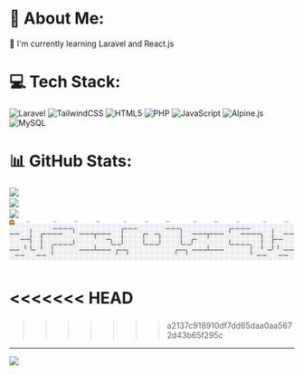 # 💫 About Me:

🌱 I'm currently learning Laravel and React.js

# 💻 Tech Stack:

![Laravel](https://img.shields.io/badge/laravel-%23FF2D20.svg?style=for-the-badge&logo=laravel&logoColor=white) ![TailwindCSS](https://img.shields.io/badge/tailwindcss-%2338B2AC.svg?style=for-the-badge&logo=tailwind-css&logoColor=white) ![HTML5](https://img.shields.io/badge/html5-%23E34F26.svg?style=for-the-badge&logo=html5&logoColor=white) ![PHP](https://img.shields.io/badge/php-%23777BB4.svg?style=for-the-badge&logo=php&logoColor=white) ![JavaScript](https://img.shields.io/badge/javascript-%23323330.svg?style=for-the-badge&logo=javascript&logoColor=%23F7DF1E) ![Alpine.js](https://img.shields.io/badge/alpinejs-white.svg?style=for-the-badge&logo=alpinedotjs&logoColor=%238BC0D0) ![MySQL](https://img.shields.io/badge/mysql-4479A1.svg?style=for-the-badge&logo=mysql&logoColor=white)

# 📊 GitHub Stats:

![](https://github-readme-stats.vercel.app/api?username=trivndev&theme=dark&hide_border=false&include_all_commits=false&count_private=false)<br/>
![](https://nirzak-streak-stats.vercel.app/?user=trivndev&theme=dark&hide_border=false)<br/>
![](https://github-readme-stats.vercel.app/api/top-langs/?username=trivndev&theme=dark&hide_border=false&include_all_commits=false&count_private=false&layout=compact)
<picture>
  <source media="(prefers-color-scheme: dark)" srcset="https://raw.githubusercontent.com/trivndev/trivndev/output/pacman-contribution-graph-dark.svg">
  <source media="(prefers-color-scheme: light)" srcset="https://raw.githubusercontent.com/trivndev/trivndev/output/pacman-contribution-graph.svg">
  <img alt="pacman contribution graph" src="https://raw.githubusercontent.com/trivndev/trivndev/output/pacman-contribution-graph.svg">
</picture>

<<<<<<< HEAD
=======
###
>>>>>>> a2137c918910df7dd65daa0aa5672d43b65f295c
---

[![](https://visitcount.itsvg.in/api?id=trivndev&icon=0&color=0)](https://visitcount.itsvg.in)